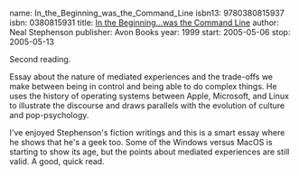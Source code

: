 name: In_the_Beginning_was_the_Command_Line
isbn13: 9780380815937
isbn: 0380815931
title: [In the Beginning...was the Command Line](http://amzn.com/0380815931)
author: Neal Stephenson
publisher: Avon Books
year: 1999
start: 2005-05-06
stop: 2005-05-13

Second reading.

Essay about the nature of mediated experiences and the trade-offs we make
between being in control and being able to do complex things.  He uses the
history of operating systems between Apple, Microsoft, and Linux to illustrate
the discourse and draws parallels with the evolution of culture
and pop-psychology.

I've enjoyed Stephenson's fiction writings and this is a smart essay where he
shows that he's a geek too.  Some of the Windows versus MacOS is starting to
show its age, but the points about mediated experiences are still valid.  A
good, quick read.
